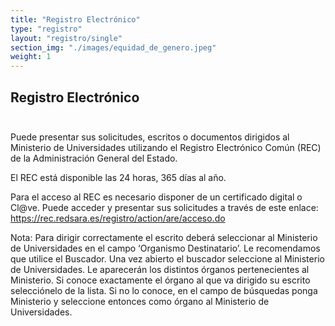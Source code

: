 ```yaml
---
title: "Registro Electrónico"
type: "registro"
layout: "registro/single"
section_img: "./images/equidad_de_genero.jpeg"
weight: 1
---
```

## Registro Electrónico <br><br>

Puede presentar sus solicitudes, escritos o documentos dirigidos al Ministerio de Universidades utilizando el Registro Electrónico Común (REC) de la Administración General del Estado.  

El REC está disponible las 24 horas, 365 días al año.  

Para el acceso al REC es necesario disponer de un certificado digital o Cl@ve. Puede acceder y presentar sus solicitudes a través de este enlace: <a href="https://rec.redsara.es/registro/action/are/acceso.do" target="_blank"> https://rec.redsara.es/registro/action/are/acceso.do  <i class="fas fa-external-link-alt"></i></a>  

Nota: Para dirigir correctamente el escrito deberá seleccionar al Ministerio de Universidades en el campo ‘Organismo Destinatario’. Le recomendamos que utilice el Buscador. Una vez abierto el buscador seleccione al Ministerio de Universidades. Le aparecerán los distintos órganos pertenecientes al Ministerio. Si conoce exactamente el órgano al que va dirigido su escrito selecciónelo de la lista. Si no lo conoce, en el campo de búsquedas ponga Ministerio y seleccione entonces como órgano al Ministerio de Universidades.  